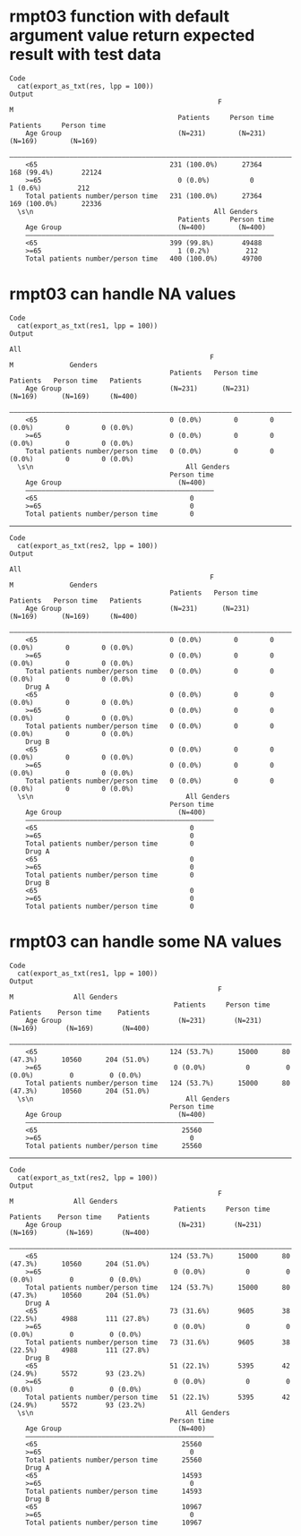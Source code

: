 # rmpt03 function with default argument value return expected result with test data

    Code
      cat(export_as_txt(res, lpp = 100))
    Output
                                                        F                            M             
                                              Patients     Person time     Patients     Person time
        Age Group                             (N=231)        (N=231)       (N=169)        (N=169)  
        ———————————————————————————————————————————————————————————————————————————————————————————
        <65                                 231 (100.0%)      27364      168 (99.4%)       22124   
        >=65                                  0 (0.0%)          0          1 (0.6%)         212    
        Total patients number/person time   231 (100.0%)      27364      169 (100.0%)      22336   
      \s\n                                             All Genders        
                                              Patients     Person time
        Age Group                             (N=400)        (N=400)  
        ——————————————————————————————————————————————————————————————
        <65                                 399 (99.8%)       49488   
        >=65                                  1 (0.2%)         212    
        Total patients number/person time   400 (100.0%)      49700   

# rmpt03 can handle NA values

    Code
      cat(export_as_txt(res1, lpp = 100))
    Output
                                                                                                All   
                                                      F                        M              Genders 
                                            Patients   Person time   Patients   Person time   Patients
        Age Group                           (N=231)      (N=231)     (N=169)      (N=169)     (N=400) 
        ——————————————————————————————————————————————————————————————————————————————————————————————
        <65                                 0 (0.0%)        0        0 (0.0%)        0        0 (0.0%)
        >=65                                0 (0.0%)        0        0 (0.0%)        0        0 (0.0%)
        Total patients number/person time   0 (0.0%)        0        0 (0.0%)        0        0 (0.0%)
      \s\n                                      All Genders
                                            Person time
        Age Group                             (N=400)  
        ———————————————————————————————————————————————
        <65                                      0     
        >=65                                     0     
        Total patients number/person time        0     

---

    Code
      cat(export_as_txt(res2, lpp = 100))
    Output
                                                                                                All   
                                                      F                        M              Genders 
                                            Patients   Person time   Patients   Person time   Patients
        Age Group                           (N=231)      (N=231)     (N=169)      (N=169)     (N=400) 
        ——————————————————————————————————————————————————————————————————————————————————————————————
        <65                                 0 (0.0%)        0        0 (0.0%)        0        0 (0.0%)
        >=65                                0 (0.0%)        0        0 (0.0%)        0        0 (0.0%)
        Total patients number/person time   0 (0.0%)        0        0 (0.0%)        0        0 (0.0%)
        Drug A                                                                                        
        <65                                 0 (0.0%)        0        0 (0.0%)        0        0 (0.0%)
        >=65                                0 (0.0%)        0        0 (0.0%)        0        0 (0.0%)
        Total patients number/person time   0 (0.0%)        0        0 (0.0%)        0        0 (0.0%)
        Drug B                                                                                        
        <65                                 0 (0.0%)        0        0 (0.0%)        0        0 (0.0%)
        >=65                                0 (0.0%)        0        0 (0.0%)        0        0 (0.0%)
        Total patients number/person time   0 (0.0%)        0        0 (0.0%)        0        0 (0.0%)
      \s\n                                      All Genders
                                            Person time
        Age Group                             (N=400)  
        ———————————————————————————————————————————————
        <65                                      0     
        >=65                                     0     
        Total patients number/person time        0     
        Drug A                                         
        <65                                      0     
        >=65                                     0     
        Total patients number/person time        0     
        Drug B                                         
        <65                                      0     
        >=65                                     0     
        Total patients number/person time        0     

# rmpt03 can handle some NA values

    Code
      cat(export_as_txt(res1, lpp = 100))
    Output
                                                        F                          M               All Genders
                                             Patients     Person time    Patients    Person time    Patients  
        Age Group                             (N=231)       (N=231)      (N=169)       (N=169)       (N=400)  
        ——————————————————————————————————————————————————————————————————————————————————————————————————————
        <65                                 124 (53.7%)      15000      80 (47.3%)      10560      204 (51.0%)
        >=65                                 0 (0.0%)          0         0 (0.0%)         0         0 (0.0%)  
        Total patients number/person time   124 (53.7%)      15000      80 (47.3%)      10560      204 (51.0%)
      \s\n                                      All Genders
                                            Person time
        Age Group                             (N=400)  
        ———————————————————————————————————————————————
        <65                                    25560   
        >=65                                     0     
        Total patients number/person time      25560   

---

    Code
      cat(export_as_txt(res2, lpp = 100))
    Output
                                                        F                          M               All Genders
                                             Patients     Person time    Patients    Person time    Patients  
        Age Group                             (N=231)       (N=231)      (N=169)       (N=169)       (N=400)  
        ——————————————————————————————————————————————————————————————————————————————————————————————————————
        <65                                 124 (53.7%)      15000      80 (47.3%)      10560      204 (51.0%)
        >=65                                 0 (0.0%)          0         0 (0.0%)         0         0 (0.0%)  
        Total patients number/person time   124 (53.7%)      15000      80 (47.3%)      10560      204 (51.0%)
        Drug A                                                                                                
        <65                                 73 (31.6%)       9605       38 (22.5%)      4988       111 (27.8%)
        >=65                                 0 (0.0%)          0         0 (0.0%)         0         0 (0.0%)  
        Total patients number/person time   73 (31.6%)       9605       38 (22.5%)      4988       111 (27.8%)
        Drug B                                                                                                
        <65                                 51 (22.1%)       5395       42 (24.9%)      5572       93 (23.2%) 
        >=65                                 0 (0.0%)          0         0 (0.0%)         0         0 (0.0%)  
        Total patients number/person time   51 (22.1%)       5395       42 (24.9%)      5572       93 (23.2%) 
      \s\n                                      All Genders
                                            Person time
        Age Group                             (N=400)  
        ———————————————————————————————————————————————
        <65                                    25560   
        >=65                                     0     
        Total patients number/person time      25560   
        Drug A                                         
        <65                                    14593   
        >=65                                     0     
        Total patients number/person time      14593   
        Drug B                                         
        <65                                    10967   
        >=65                                     0     
        Total patients number/person time      10967   

